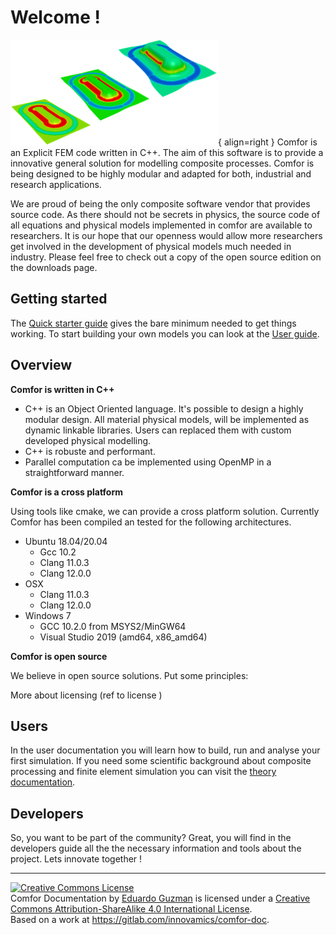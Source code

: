 # Welcome !

![Placeholder](assets/img/forming.png){ align=right }
Comfor is an Explicit FEM code written in C++. The aim of this software is to provide a innovative general solution for modelling composite processes. Comfor is being designed to be highly modular and adapted for both, industrial and research applications.

We are proud of being the only composite software vendor that provides source code. As there should not be secrets in physics, the source code of all equations and physical models implemented in comfor are available to researchers. It is our hope that our openness would allow more researchers get involved in the development of physical models much needed in industry. Please feel free to check out a copy of the open source edition on the downloads page.

## Getting started

The [Quick starter guide](overview/quick_starter_guide.md) gives the bare minimum needed to get things working. To start building your own models you can look at the [User guide](user/user_overview).

## Overview

**Comfor is written in C++**

- C++ is an Object Oriented language. It's possible to design a highly modular design. All material physical models, will be implemented as dynamic linkable libraries. Users can replaced them with custom developed physical modelling.
- C++ is robuste and performant.
- Parallel computation ca be implemented using OpenMP in a straightforward manner.

**Comfor is a cross platform**

Using tools like cmake, we can provide a cross platform solution. Currently Comfor has been compiled an tested for the following architectures.

- Ubuntu 18.04/20.04 
    - Gcc 10.2
    - Clang 11.0.3
    - Clang 12.0.0
- OSX
    - Clang 11.0.3
    - Clang 12.0.0
- Windows 7
    - GCC 10.2.0 from MSYS2/MinGW64
    - Visual Studio 2019 (amd64, x86_amd64)

**Comfor is open source**

We believe in open source solutions. Put some principles:

More about licensing (ref to license )

## Users

In the user documentation you will learn how to build, run and analyse your first simulation. If you need some scientific background about composite processing and finite element simulation you can visit the [theory documentation]().

## Developers

So, you want to be part of the community? Great, you will find in the developers guide all the the necessary information and tools about the project. Lets innovate together !

---

<a rel="license" href="http://creativecommons.org/licenses/by-sa/4.0/"><img alt="Creative Commons License" style="border-width:0" src="https://i.creativecommons.org/l/by-sa/4.0/88x31.png" /></a><br /><span xmlns:dct="http://purl.org/dc/terms/" property="dct:title">Comfor Documentation</span> by <a xmlns:cc="http://creativecommons.org/ns#" href="https://egm_foss.gitlab.io/about_me/" property="cc:attributionName" rel="cc:attributionURL">Eduardo Guzman</a> is licensed under a <a rel="license" href="http://creativecommons.org/licenses/by-sa/4.0/">Creative Commons Attribution-ShareAlike 4.0 International License</a>.<br />Based on a work at <a xmlns:dct="http://purl.org/dc/terms/" href="https://gitlab.com/innovamics/comfor-doc" rel="dct:source">https://gitlab.com/innovamics/comfor-doc</a>.

